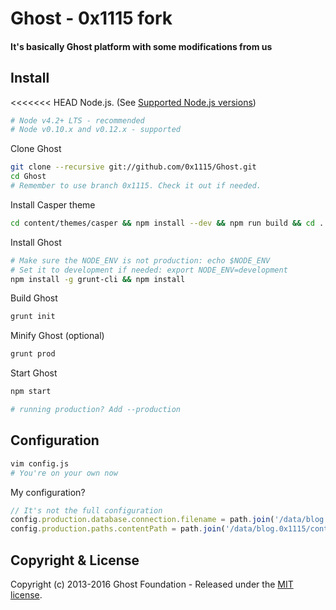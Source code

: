 # Ghost - 0x1115 fork
#### It's basically Ghost platform with some modifications from us

## Install

<<<<<<< HEAD
Node.js. (See [Supported Node.js versions](http://support.ghost.org/supported-node-versions/))

```bash
# Node v4.2+ LTS - recommended
# Node v0.10.x and v0.12.x - supported
```

Clone Ghost

```bash
git clone --recursive git://github.com/0x1115/Ghost.git
cd Ghost
# Remember to use branch 0x1115. Check it out if needed.
```

Install Casper theme

```bash
cd content/themes/casper && npm install --dev && npm run build && cd ../../../
```

Install Ghost

```bash
# Make sure the NODE_ENV is not production: echo $NODE_ENV
# Set it to development if needed: export NODE_ENV=development
npm install -g grunt-cli && npm install
```

Build Ghost

```bash
grunt init
```

Minify Ghost (optional)

```bash
grunt prod
```

Start Ghost

```bash
npm start

# running production? Add --production
```

## Configuration

```bash
vim config.js
# You're on your own now
```
My configuration?
```js
// It's not the full configuration
config.production.database.connection.filename = path.join('/data/blog.0x1115/ghost.db')
config.production.paths.contentPath = path.join('/data/blog.0x1115/content/')
```

## Copyright & License

Copyright (c) 2013-2016 Ghost Foundation - Released under the [MIT license](LICENSE).
